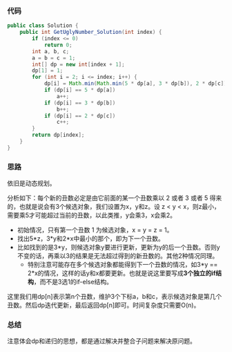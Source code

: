 ### 代码

``` java
public class Solution {
    public int GetUglyNumber_Solution(int index) {
        if (index <= 0)
            return 0;
        int a, b, c;
        a = b = c = 1;
        int[] dp = new int[index + 1];
        dp[1] = 1;
        for (int i = 2; i <= index; i++) {
            dp[i] = Math.min(Math.min(5 * dp[a], 3 * dp[b]), 2 * dp[c]);
            if (dp[i] == 5 * dp[a])
                a++;
            if (dp[i] == 3 * dp[b])
                b++;
            if (dp[i] == 2 * dp[c])
                c++;
        }
        return dp[index];
    }
}
```



### 思路

依旧是动态规划。

分析如下：每个新的丑数必定是由它前面的某一个丑数乘以 2 或者 3 或者 5 得来的，也就是说会有3个候选对象，我们设置为x，y和z。设 z < y < x，则z最小，需要乘5才可能超过当前的丑数，以此类推，y会乘3，x会乘2。

* 初始情况，只有第一个丑数 1 为候选对象，x = y = z = 1。
* 找出5\*z，3\*y和2\*x中最小的那个，即为下一个丑数。
* 比如找到的是3\*y，则候选对象y要进行更新，更新为y的后一个丑数。否则y不变的话，再乘以3的结果是无法超过得到的新丑数的。其他2种情况同理。
  * 特别注意可能存在多个候选对象都能得到下一个丑数的情况，如3\*y == 2\*x的情况，这样的话y和x都要更新。也就是说这里要写成**3个独立的if结构**，而不是3选1的if-else结构。

这里我们用dp[n]表示第n个丑数，维护3个下标a，b和c，表示候选对象是第几个丑数。然后dp迭代更新，最后返回dp[n]即可。时间复杂度只需要O(n)。



### 总结

注意体会dp和递归的思想，都是通过解决并整合子问题来解决原问题。

